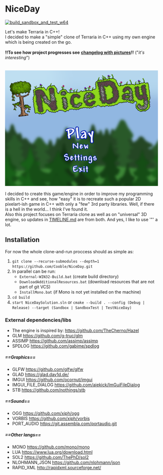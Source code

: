 # NiceDay
[![build_sandbox_and_test_w64](https://github.com/Cooble/NiceDay/actions/workflows/build_sandbox_and_test_w64.yml/badge.svg?branch=master)](https://github.com/Cooble/NiceDay/actions/workflows/build_sandbox_and_test_w64.yml)

<!-- kept here just out of nostalgia, travis went fully commercial years ago. [![Build Status](https://travis-ci.com/Cooble/NiceDay.svg?branch=master)](https://travis-ci.com/Cooble/NiceDay) -->

Let's make Terraria in C++!  
I decided to make a "simple" clone of Terraria in C++ using my own engine which is being created on the go. 
<br> 
<br> 
**!!To see how project progresses see** [**changelog with pictures**](screenshots/TIMELINE.md)**!!** ("*it's interesting*")
<br>  
<br>
![Alt text](screenshots/back_logo.png?raw=false "logo")

I decided to create this game/engine in order to improve my programming skills in C++ and see, 
how "easy" it is to recreate such a popular 2D pixelart-ish game in C++ with only a "few" 3rd party libraries. 
Well, if there is a hell in the world... I think I've found it.<br>
Also this project focuses on Terraria clone as well as on "universal" 3D engine, 
so updates in [TIMELINE.md](screenshots/TIMELINE.md) are from both.
And yes, I like to use '"' a lot.

## Installation
For now the whole clone-and-run proccess should as simple as:
1. `git clone --recurse-submodules --depth=1 https://github.com/Cooble/NiceDay.git`
2. In parallel can be run:
   - `External-WIN32-Build.bat` (create build directory)
   - `DownloadAdditionalResources.bat` (download resources that are not part of git VCS)
   - `InstallMono.bat` (if Mono is not yet installed on the machine)
3. `cd build`
3. `start NiceDaySolution.sln` or `cmake --build . --config (Debug | Release) --target (Sandbox | SandboxTest | TestNiceDay)`


### External dependencies/libs
- The engine is inspired by: https://github.com/TheCherno/Hazel   
- GLM https://github.com/g-truc/glm
- ASSIMP https://github.com/assimp/assimp
- SPDLOG https://github.com/gabime/spdlog

##### ==Graphics==
- GLFW https://github.com/glfw/glfw
- GLAD https://glad.dav1d.de/
- IMGUI https://github.com/ocornut/imgui
- IMGUI_FILE_DIALOG https://github.com/aiekick/ImGuiFileDialog
- STB https://github.com/nothings/stb

##### ==Sound==
- OGG https://github.com/xiph/ogg
- VORBIS https://github.com/xiph/vorbis
- PORT_AUDIO https://git.assembla.com/portaudio.git

##### ==Other langs==
- MONO https://github.com/mono/mono
- LUA https://www.lua.org/download.html
- SOL2 https://github.com/ThePhD/sol2
- NLOHMANN_JSON https://github.com/nlohmann/json
- RAPID_XML http://rapidxml.sourceforge.net/
